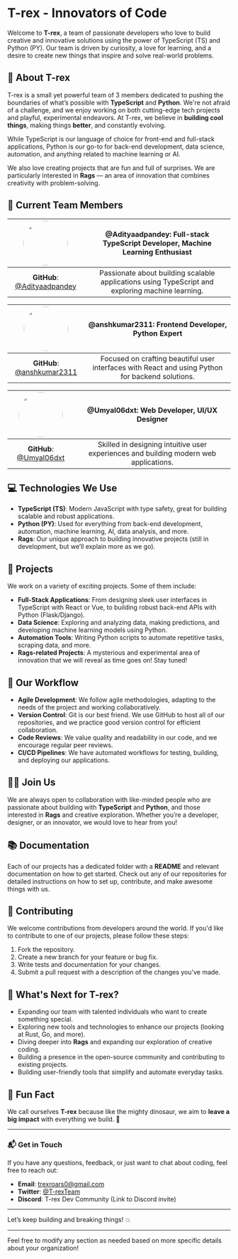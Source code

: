 # T-rex - Innovators of Code

Welcome to **T-rex**, a team of passionate developers who love to build creative and innovative solutions using the power of TypeScript (TS) and Python (PY). Our team is driven by curiosity, a love for learning, and a desire to create new things that inspire and solve real-world problems.

## 🦖 About T-rex

T-rex is a small yet powerful team of 3 members dedicated to pushing the boundaries of what’s possible with **TypeScript** and **Python**. We're not afraid of a challenge, and we enjoy working on both cutting-edge tech projects and playful, experimental endeavors. At T-rex, we believe in **building cool things**, making things **better**, and constantly evolving.

While TypeScript is our language of choice for front-end and full-stack applications, Python is our go-to for back-end development, data science, automation, and anything related to machine learning or AI.

We also love creating projects that are fun and full of surprises. We are particularly interested in **Rags** — an area of innovation that combines creativity with problem-solving.


## 👥 Current Team Members

| <img src="https://avatars.githubusercontent.com/u/53257475?v=4" width="100" height="100" style="border-radius: 50%;" />  | **@Adityaadpandey**: Full-stack TypeScript Developer, Machine Learning Enthusiast |
|:---------------------------------------------------------------:|:-----------------------------------------------------------------------------------:|
| **GitHub**: [@Adityaadpandey](https://github.com/Adityaadpandey) | Passionate about building scalable applications using TypeScript and exploring machine learning. |

| <img src="https://avatars.githubusercontent.com/u/181403091?v=4" width="100" height="100" style="border-radius: 50%;" />   | **@anshkumar2311**: Frontend Developer, Python Expert                              |
|:---------------------------------------------------------------:|:-----------------------------------------------------------------------------------:|
| **GitHub**: [@anshkumar2311](https://github.com/anshkumar2311)   | Focused on crafting beautiful user interfaces with React and using Python for backend solutions. |

| <img src="https://avatars.githubusercontent.com/u/177600914?v=4" width="100" height="100" style="border-radius: 50%;" />  | **@Umyal06dxt**: Web Developer, UI/UX Designer                                     |
|:---------------------------------------------------------------:|:-----------------------------------------------------------------------------------:|
| **GitHub**: [@Umyal06dxt](https://github.com/Umyal06dxt)         | Skilled in designing intuitive user experiences and building modern web applications. |



## 💻 Technologies We Use

- **TypeScript (TS)**: Modern JavaScript with type safety, great for building scalable and robust applications.
- **Python (PY)**: Used for everything from back-end development, automation, machine learning, AI, data analysis, and more.
- **Rags**: Our unique approach to building innovative projects (still in development, but we’ll explain more as we go).

## 🚀 Projects

We work on a variety of exciting projects. Some of them include:

- **Full-Stack Applications**: From designing sleek user interfaces in TypeScript with React or Vue, to building robust back-end APIs with Python (Flask/Django).
- **Data Science**: Exploring and analyzing data, making predictions, and developing machine learning models using Python.
- **Automation Tools**: Writing Python scripts to automate repetitive tasks, scraping data, and more.
- **Rags-related Projects**: A mysterious and experimental area of innovation that we will reveal as time goes on! Stay tuned!

## 📂 Our Workflow

- **Agile Development**: We follow agile methodologies, adapting to the needs of the project and working collaboratively.
- **Version Control**: Git is our best friend. We use GitHub to host all of our repositories, and we practice good version control for efficient collaboration.
- **Code Reviews**: We value quality and readability in our code, and we encourage regular peer reviews.
- **CI/CD Pipelines**: We have automated workflows for testing, building, and deploying our applications.

## 🧑‍💻 Join Us

We are always open to collaboration with like-minded people who are passionate about building with **TypeScript** and **Python**, and those interested in **Rags** and creative exploration. Whether you’re a developer, designer, or an innovator, we would love to hear from you!

## 📚 Documentation

Each of our projects has a dedicated folder with a **README** and relevant documentation on how to get started. Check out any of our repositories for detailed instructions on how to set up, contribute, and make awesome things with us.

## 🤝 Contributing

We welcome contributions from developers around the world. If you'd like to contribute to one of our projects, please follow these steps:

1. Fork the repository.
2. Create a new branch for your feature or bug fix.
3. Write tests and documentation for your changes.
4. Submit a pull request with a description of the changes you've made.

## 🌟 What's Next for T-rex?

- Expanding our team with talented individuals who want to create something special.
- Exploring new tools and technologies to enhance our projects (looking at Rust, Go, and more).
- Diving deeper into **Rags** and expanding our exploration of creative coding.
- Building a presence in the open-source community and contributing to existing projects.
- Building user-friendly tools that simplify and automate everyday tasks.

## 🎉 Fun Fact

We call ourselves **T-rex** because like the mighty dinosaur, we aim to **leave a big impact** with everything we build. 🦖

---

### 📬 Get in Touch

If you have any questions, feedback, or just want to chat about coding, feel free to reach out:

- **Email**: trexroars0@gmail.com
- **Twitter**: [@T-rexTeam](https://twitter.com/T-rexTeam)
- **Discord**: T-rex Dev Community (Link to Discord invite)

---

Let’s keep building and breaking things! 💥

--- 

Feel free to modify any section as needed based on more specific details about your organization!